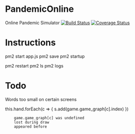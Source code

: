 # PandemicOnline
Online Pandemic Simulator
[![Build Status](https://travis-ci.org/liboz/PandemicOnline.svg?branch=master)](https://travis-ci.org/liboz/PandemicOnline)
[![Coverage Status](https://coveralls.io/repos/github/liboz/PandemicOnline/badge.svg?branch=master)](https://coveralls.io/github/liboz/PandemicOnline?branch=master)

# Instructions

pm2 start app.js
pm2 save
pm2 startup

pm2 restart
pm2 ls
pm2 logs

# Todo

Words too small on certain screens

this.hand.forEach(c => {
            s.add(game.game_graph[c].index) 
        })

        game.game_graph[c] was undefined
        lost during draw 
        appeared before